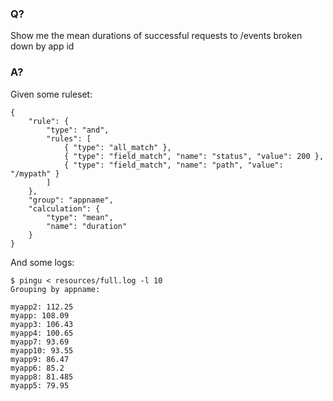 ### Q?

Show me the mean durations of successful requests to /events broken down by app id


### A?

Given some ruleset:

```
{
    "rule": {
        "type": "and",
        "rules": [
            { "type": "all_match" },
            { "type": "field_match", "name": "status", "value": 200 },
            { "type": "field_match", "name": "path", "value": "/mypath" }
        ]
    },
    "group": "appname",
    "calculation": {
        "type": "mean",
        "name": "duration"
    }
}
```

And some logs:

```
$ pingu < resources/full.log -l 10
Grouping by appname:

myapp2: 112.25
myapp: 108.09
myapp3: 106.43
myapp4: 100.65
myapp7: 93.69
myapp10: 93.55
myapp9: 86.47
myapp6: 85.2
myapp8: 81.485
myapp5: 79.95
```
